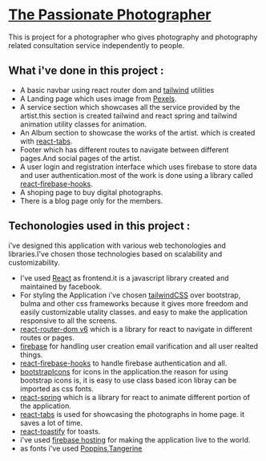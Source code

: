 # [The Passionate Photographer]()

This is project for a photographer who gives photography and photography related consultation service independently to people.


## What i've done in this project :

* A basic navbar using react router dom and [tailwind](https://tailwindcss.com/) utilities
* A Landing page which uses image from [Pexels](https://www.pexels.com/).
* A service section which showcases all the service provided by the artist.this section is created tailwind and react spring and tailwind animation utility classes for animation.
* An Album section to showcase the works of the artist. which is created with [react-tabs](https://github.com/reactjs/react-tabs). 
* Footer which has different routes to navigate between different pages.And social pages of the artist.
* A user login and registration interface which uses firebase to store data and user authentication.most of the work is done using a library called [react-firebase-hooks](https://github.com/CSFrequency/react-firebase-hooks).
* A shoping page to buy digital photographs.
* There is a blog page only for the members.

## Techonologies used in this project :
i've designed this application with various web techonologies and libraries.I've chosen those technologies based on scalability and customizability. 
* I've used [React](https://reactjs.org/) as frontend.it is a javascript library created and maintained by facebook.  
* For styling the Application i've chosen [tailwindCSS](https://tailwindcss.com/) over bootstrap, bulma and other css frameworks because it gives more freedom and easily customizable utality classes. and easy to make the application responsive to all the screens.
* [react-router-dom v6](https://reactrouter.com/docs/en/v6) which is a library for react to navigate in different routes or pages.
* [firebase](https://firebase.google.com/) for handling user creation email varification and all user realted things. 
* [react-firebase-hooks](https://github.com/CSFrequency/react-firebase-hooks) to handle firebase authentication and all.
* [bootstrapIcons](https://icons.getbootstrap.com/) for icons in the application.the reason for using bootstrap icons is, it is easy to use class based icon libray can be imported as css fonts.
* [react-spring](https://react-spring.io/) which is a library for react to animate different portion of the application.
* [react-tabs](https://github.com/reactjs/react-tabs) is used for showcasing the photographs in home page. it saves a lot of time.
* [react-toastify](https://fkhadra.github.io/react-toastify/introduction) for toasts.
* i've used [firebase hosting](https://firebase.google.com/) for making the application live to the world.
* as fonts i've used [Poppins](https://fonts.google.com/specimen/Poppins?query=popp),[Tangerine](https://fonts.google.com/specimen/Tangerine?category=Handwriting)